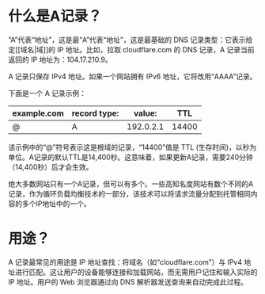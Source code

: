 # 什么是A记录？

“A”代表“地址”，这是最“A”代表“地址”，这是最基础的 DNS 记录类型：它表示给定[[域名|域]]的 IP 地址。比如，拉取 cloudflare.com 的 DNS 记录，A 记录当前返回的 IP 地址为：104.17.210.9。

A 记录只保存 IPv4 地址。如果一个网站拥有 IPv6 地址，它将改用“AAAA”记录。

下面是一个 A 记录示例：

| example.com | record type: | value:    | TTL   |
| ----------- | ------------ | --------- | ----- |
| @           | A            | 192.0.2.1 | 14400 |

该示例中的“@”符号表示这是根域的记录，“14400”值是 TTL (生存时间)，以秒为单位。A记录的默认TTL是14,400秒。这意味着，如果更新A记录，需要240分钟（14,400秒）后才会生效。

绝大多数网站只有一个A记录，但可以有多个。一些高知名度网站有数个不同的A记录，作为循环负载均衡技术的一部分，该技术可以将请求流量分配到托管相同内容的多个IP地址中的一个。

# 用途？

A 记录最常见的用途是 IP 地址查找：将域名（如“cloudflare.com”）与 IPv4 地址进行匹配。这让用户的设备能够连接和加载网站，而无需用户记住和输入实际的 IP 地址。用户的 Web 浏览器通过向 DNS 解析器发送查询来自动完成此过程。
